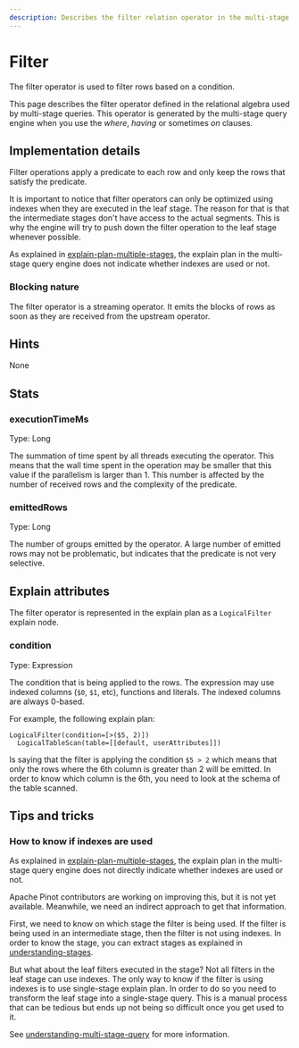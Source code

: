 ```yaml
---
description: Describes the filter relation operator in the multi-stage query engine.
---
```


# Filter

The filter operator is used to filter rows based on a condition.

This page describes the filter operator defined in the relational algebra used by multi-stage queries. This operator is generated by the multi-stage query engine when you use the _where_, _having_ or sometimes _on_ clauses.

## Implementation details

Filter operations apply a predicate to each row and only keep the rows that satisfy the predicate.

It is important to notice that filter operators can only be optimized using indexes when they are executed in the leaf stage. The reason for that is that the intermediate stages don't have access to the actual segments. This is why the engine will try to push down the filter operation to the leaf stage whenever possible.

As explained in [explain-plan-multiple-stages](https://github.com/pinot-contrib/pinot-docs/blob/latest/users/user-guide-query/query-syntax/explain-plan-multiple-stages.md), the explain plan in the multi-stage query engine does not indicate whether indexes are used or not.

### Blocking nature

The filter operator is a streaming operator. It emits the blocks of rows as soon as they are received from the upstream operator.

## Hints

None

## Stats

### executionTimeMs

Type: Long

The summation of time spent by all threads executing the operator. This means that the wall time spent in the operation may be smaller that this value if the parallelism is larger than 1. This number is affected by the number of received rows and the complexity of the predicate.

### emittedRows

Type: Long

The number of groups emitted by the operator. A large number of emitted rows may not be problematic, but indicates that the predicate is not very selective.

## Explain attributes

The filter operator is represented in the explain plan as a `LogicalFilter` explain node.

### condition

Type: Expression

The condition that is being applied to the rows. The expression may use indexed columns (`$0`, `$1`, etc), functions and literals. The indexed columns are always 0-based.

For example, the following explain plan:

```
LogicalFilter(condition=[>($5, 2)])
  LogicalTableScan(table=[[default, userAttributes]])
```

Is saying that the filter is applying the condition `$5 > 2` which means that only the rows where the 6th column is greater than 2 will be emitted. In order to know which column is the 6th, you need to look at the schema of the table scanned.

## Tips and tricks

### How to know if indexes are used

As explained in [explain-plan-multiple-stages](https://github.com/pinot-contrib/pinot-docs/blob/latest/users/user-guide-query/query-syntax/explain-plan-multiple-stages.md), the explain plan in the multi-stage query engine does not directly indicate whether indexes are used or not.

Apache Pinot contributors are working on improving this, but it is not yet available. Meanwhile, we need an indirect approach to get that information.

First, we need to know on which stage the filter is being used. If the filter is being used in an intermediate stage, then the filter is not using indexes. In order to know the stage, you can extract stages as explained in [understanding-stages](../understanding-stages.md).

But what about the leaf filters executed in the stage? Not all filters in the leaf stage can use indexes. The only way to know if the filter is using indexes is to use single-stage explain plan. In order to do so you need to transform the leaf stage into a single-stage query. This is a manual process that can be tedious but ends up not being so difficult once you get used to it.

See [understanding-multi-stage-query](https://github.com/pinot-contrib/pinot-docs/blob/latest/users/user-guide-query/multi-stage-query/understanding-multi-stage-query.md) for more information.
